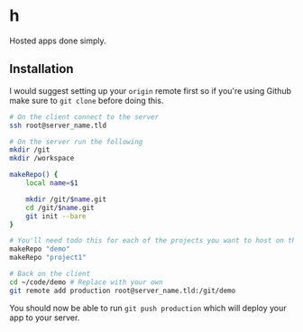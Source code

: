 # h
Hosted apps done simply.

## Installation

I would suggest setting up your `origin` remote first so if you're using Github make sure to `git clone` before doing this.

```bash
# On the client connect to the server
ssh root@server_name.tld

# On the server run the following
mkdir /git
mkdir /workspace

makeRepo() {
    local name=$1

    mkdir /git/$name.git
    cd /git/$name.git
    git init --bare
}

# You'll need todo this for each of the projects you want to host on this machine
makeRepo "demo"
makeRepo "project1"

# Back on the client
cd ~/code/demo # Replace with your own
git remote add production root@server_name.tld:/git/demo
```

You should now be able to run `git push production` which will deploy your app to your server.